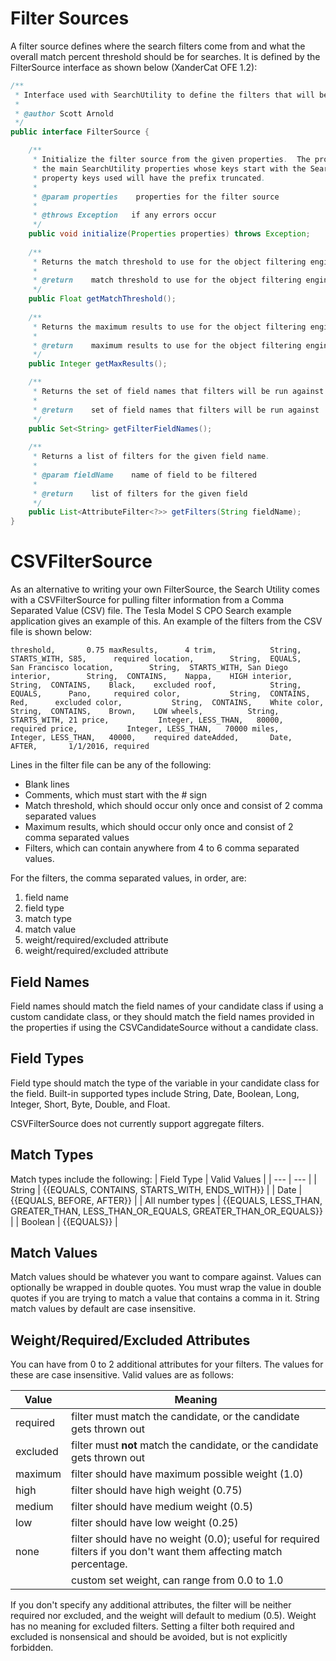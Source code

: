 # Filter Sources

A filter source defines where the search filters come from and what the overall match percent threshold should be for searches.  It is defined by the FilterSource interface as shown below (XanderCat OFE 1.2):

```java
/**
 * Interface used with SearchUtility to define the filters that will be used in the object search.
 * 
 * @author Scott Arnold
 */
public interface FilterSource {

	/**
	 * Initialize the filter source from the given properties.  The properties will be a subset of
	 * the main SearchUtility properties whose keys start with the SearchUtility.FILTER_SOURCE_PROPERTY_PREFIX;
	 * property keys used will have the prefix truncated.
	 * 
	 * @param properties    properties for the filter source
	 * 
	 * @throws Exception   if any errors occur
	 */
	public void initialize(Properties properties) throws Exception;
	
	/**
	 * Returns the match threshold to use for the object filtering engine (in range 0 to 1). 
	 * 
	 * @return    match threshold to use for the object filtering engine
	 */
	public Float getMatchThreshold();
	
	/**
	 * Returns the maximum results to use for the object filtering engine. 
	 * 
	 * @return    maximum results to use for the object filtering engine
	 */
	public Integer getMaxResults();

	/**
	 * Returns the set of field names that filters will be run against in the search.
	 * 
	 * @return    set of field names that filters will be run against
	 */
	public Set<String> getFilterFieldNames();
	
	/**
	 * Returns a list of filters for the given field name.
	 * 
	 * @param fieldName    name of field to be filtered
	 * 
	 * @return    list of filters for the given field
	 */
	public List<AttributeFilter<?>> getFilters(String fieldName);
}
```

# CSVFilterSource

As an alternative to writing your own FilterSource, the Search Utility comes with a CSVFilterSource for pulling filter information from a Comma Separated Value (CSV) file.  The Tesla Model S CPO Search example application gives an example of this.  An example of the filters from the CSV file is shown below:

`
threshold,       0.75
maxResults,      4
trim,            String,  STARTS_WITH, S85,      required
location,        String,  EQUALS,      San Francisco
location,        String,  STARTS_WITH, San Diego
interior,        String,  CONTAINS,    Nappa,    HIGH
interior,        String,  CONTAINS,    Black,    excluded
roof,            String,  EQUALS,      Pano,     required
color,           String,  CONTAINS,    Red,      excluded
color,           String,  CONTAINS,    White
color,           String,  CONTAINS,    Brown,    LOW
wheels,          String,  STARTS_WITH, 21
price,           Integer, LESS_THAN,   80000,    required
price,           Integer, LESS_THAN,   70000
miles,           Integer, LESS_THAN,   40000,    required
dateAdded,       Date,    AFTER,       1/1/2016, required
`

Lines in the filter file can be any of the following:
* Blank lines
* Comments, which must start with the # sign
* Match threshold, which should occur only once and consist of 2 comma separated values
* Maximum results, which should occur only once and consist of 2 comma separated values
* Filters, which can contain anywhere from 4 to 6 comma separated values.

For the filters, the comma separated values, in order, are:
1. field name
2. field type
3. match type
4. match value
5. weight/required/excluded attribute
6. weight/required/excluded attribute

## Field Names

Field names should match the field names of your candidate class if using a custom candidate class, or they should match the field names provided in the properties if using the CSVCandidateSource without a candidate class.

## Field Types

Field type should match the type of the variable in your candidate class for the field.  Built-in supported types include String, Date, Boolean, Long, Integer, Short, Byte, Double, and Float.  

CSVFilterSource does not currently support aggregate filters.

## Match Types

Match types include the following:
| Field Type | Valid Values |
| --- | --- |
| String | {{EQUALS, CONTAINS, STARTS_WITH, ENDS_WITH}} |
| Date | {{EQUALS, BEFORE, AFTER}} |
| All number types | {{EQUALS, LESS_THAN, GREATER_THAN, LESS_THAN_OR_EQUALS, GREATER_THAN_OR_EQUALS}} |
| Boolean | {{EQUALS}} |

## Match Values

Match values should be whatever you want to compare against.  Values can optionally be wrapped in double quotes.  You must wrap the value in double quotes if you are trying to match a value that contains a comma in it.  String match values by default are case insensitive.

## Weight/Required/Excluded Attributes

You can have from 0 to 2 additional attributes for your filters.  The values for these are case insensitive.  Valid values are as follows:

| Value | Meaning |
| --- | --- |
| required | filter must match the candidate, or the candidate gets thrown out |
| excluded | filter must **not** match the candidate, or the candidate gets thrown out |
| maximum | filter should have maximum possible weight (1.0) |
| high | filter should have high weight (0.75) |
| medium | filter should have medium weight (0.5) |
| low | filter should have low weight (0.25) |
| none | filter should have no weight (0.0); useful for required filters if you don't want them affecting match percentage. |
| <decimal value> | custom set weight, can range from 0.0 to 1.0 |

If you don't specify any additional attributes, the filter will be neither required nor excluded, and the weight will default to medium (0.5).  Weight has no meaning for excluded filters.  Setting a filter both required and excluded is nonsensical and should be avoided, but is not explicitly forbidden.

